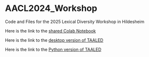 # AACL2024_Workshop

Code and Files for the 2025 Lexical Diversity Workshop in Hildesheim

Here is the link to the <a href="https://colab.research.google.com/drive/1Oj4WhQ7WqQOe5puU4MbiqghxLhD_s7f-?usp=sharing" target="_blank">shared Colab Notebook</a>

Here is the link to the <a href="https://www.linguisticanalysistools.org/taaled.html" target="_blank">desktop version of TAALED</a>

Here is the link to the <a href="https://lcr-ads-lab.github.io/TAALED/" target="_blank">Python version of TAALED</a>

